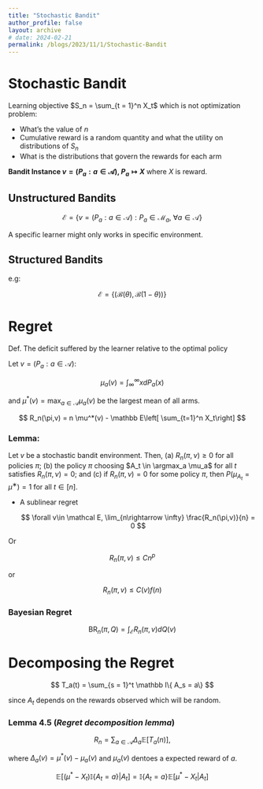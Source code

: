 ```yaml
---
title: "Stochastic Bandit"
author_profile: false
layout: archive
# date: 2024-02-21
permalink: /blogs/2023/11/1/Stochastic-Bandit
---
```


# Stochastic Bandit

Learning objective $S_n = \sum_{t = 1}^n X_t$ which is not optimization problem:

- What’s the value of $n$
- Cumulative reward is a random quantity and what the utility on distributions of $S_n$
- What is the distributions that govern the rewards for each arm

**Bandit Instance $v = (P_a:a\in \mathcal A)$, $P_a \mapsto X$** where $X$ is reward.

## Unstructured Bandits

$$
\mathcal{E} = \{ v = (P_a: a\in \mathcal A):P_a \in \mathcal M_a ,\ \forall a \in \mathcal A \}
$$

A specific learner might only works in specific environment.

## Structured Bandits

e.g:

$$
\mathcal E = \{(\mathcal B(\theta), \mathcal B(1-\theta)) \}
$$

# Regret

Def. The deficit suffered by the learner relative to the optimal policy

Let $v = (P_a: a \in \mathcal A)$:

$$
\mu_a(v) = \int_{\infty}^{\infty} x dP_a(x)
$$

and $\mu^*(v) = \max_{a\in\mathcal A} \mu_a(v)$ be the largest mean of all arms.

$$
R_n(\pi,v) = n \mu^*(v) - \mathbb E\left[ \sum_{t=1}^n X_t\right]
$$

### Lemma:

Let $v$ be a stochastic bandit environment. Then,
(a) $R_n(\pi, ν) ≥ 0$ for all policies $π$;
(b) the policy $\pi$ choosing $A_t \in \argmax_a \mu_a$ for all $t$ satisfies $R_n(π, ν) = 0$; and
(c) if $R_n(π, ν) = 0$ for some policy $π$, then $P (\mu_{A_t} = \mu^∗) = 1$  for all $t ∈ [n]$.

- A sublinear regret
    
    $$
    \forall v\in \mathcal E, \lim_{n\rightarrow \infty} \frac{R_n(\pi,v)}{n} = 0
    $$
    

Or

$$
R_n(\pi, v) \le Cn^p
$$

or

$$
R_n(\pi,v) \le C(v) f(n)
$$

### Bayesian Regret

$$
\mathrm{BR}_n(\pi,Q) = \int_\mathcal ER_n(\pi,v)d Q(v)
$$

# Decomposing the Regret

$$
T_a(t) = \sum_{s = 1}^t \mathbb I\{ A_s = a\}
$$

since $A_t$  depends on the rewards observed which will be random.

### Lemma 4.5 (***Regret decomposition lemma***)

$$
R_n = \sum_{a \in \mathcal A} \Delta_a \mathbb E[T_a(n)],
$$

where $\Delta_a(v) = \mu^*(v) - \mu_a(v)$ and $\mu_a(v)$ dentoes a expected reward of $a$.

$$
\mathbb E[(\mu^* - X_t) \mathbb I\{ A_t = a\} | A_t ] = \mathbb I\{A_t =a \} \mathbb E[\mu^* - X_t | A_t]
$$